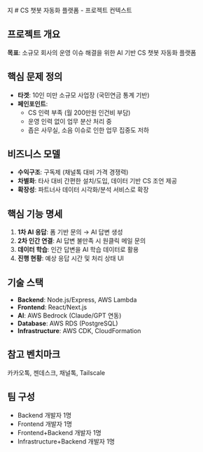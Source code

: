 지 # CS 챗봇 자동화 플랫폼 - 프로젝트 컨텍스트

## 프로젝트 개요
**목표**: 소규모 회사의 운영 이슈 해결을 위한 AI 기반 CS 챗봇 자동화 플랫폼

## 핵심 문제 정의
- **타겟**: 10인 미만 소규모 사업장 (국민연금 통계 기반)
- **페인포인트**:
    - CS 인력 부족 (월 200만원 인건비 부담)
    - 운영 인력 없이 업무 분산 처리 중
    - 좁은 사무실, 소음 이슈로 인한 업무 집중도 저하

## 비즈니스 모델
- **수익구조**: 구독제 (채널톡 대비 가격 경쟁력)
- **차별화**: 타사 대비 간편한 설치/도입, 데이터 기반 CS 조언 제공
- **확장성**: 파트너사 데이터 시각화/분석 서비스로 확장

## 핵심 기능 명세
1. **1차 AI 응답**: 폼 기반 문의 → AI 답변 생성
2. **2차 인간 연결**: AI 답변 불만족 시 원클릭 메일 문의
3. **데이터 학습**: 인간 답변을 AI 학습 데이터로 활용
4. **진행 현황**: 예상 응답 시간 및 처리 상태 UI

## 기술 스택
- **Backend**: Node.js/Express, AWS Lambda
- **Frontend**: React/Next.js
- **AI**: AWS Bedrock (Claude/GPT 연동)
- **Database**: AWS RDS (PostgreSQL)
- **Infrastructure**: AWS CDK, CloudFormation

## 참고 벤치마크
카카오톡, 젠데스크, 채널톡, Tailscale

## 팀 구성
- Backend 개발자 1명
- Frontend 개발자 1명
- Frontend+Backend 개발자 1명
- Infrastructure+Backend 개발자 1명
